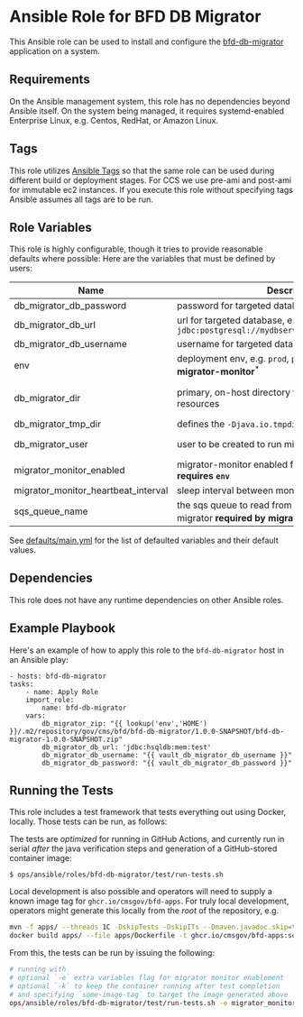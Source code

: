 Ansible Role for BFD DB Migrator
=============================

This Ansible role can be used to install and configure the [bfd-db-migrator](../../../../apps/bfd-db-migrator) application on a system.

Requirements
------------

On the Ansible management system, this role has no dependencies beyond Ansible itself. On the system being managed, it requires systemd-enabled Enterprise Linux, e.g. Centos, RedHat, or Amazon Linux.

Tags
----

This role utilizes [Ansible Tags](https://docs.ansible.com/ansible/latest/user_guide/playbooks_tags.html) so that the same role can be used during different build or deployment stages. For CCS we use pre-ami and post-ami for immutable ec2 instances. If you execute this role without specifying tags Ansible assumes all tags are to be run. 

Role Variables
--------------

This role is highly configurable, though it tries to provide reasonable defaults where possible: Here are the variables that must be defined by users:

| Name                                | Description                                                                                           | Default                | Required        |
|-------------------------------------|-------------------------------------------------------------------------------------------------------|------------------------|-----------------|
| db_migrator_db_password             | password for targeted database                                                                        | n/a                    | yes             |
| db_migrator_db_url                  | url for targeted database, e.g. `jdbc:postgresql://mydbserver.example.com:5432/mydb`                  | n/a                    | yes             |
| db_migrator_db_username             | username for targeted database                                                                        | n/a                    | yes             |
| env                                 | deployment env, e.g. `prod`, `prod-sbx`, `test` **required by migrator-monitor**<sup>\*</sup>         | test                   | no<sup>\*</sup> |
| db_migrator_dir                     | primary, on-host directory for migrator-related resources                                             | /opt/bfd-db-migrator   | no              |
| db_migrator_tmp_dir                 | defines the `-Djava.io.tmpdir` for the migrator's jvm                                                 | /tmp                   | no              |
| db_migrator_user                    | user to be created to run migrator service                                                            | bb-migrator            | no              |
| migrator_monitor_enabled            | migrator-monitor enabled for sqs message passing, **requires `env`**                                  | false                  | no              |
| migrator_monitor_heartbeat_interval | sleep interval between monitor heartbeats                                                             | 300                    | no              |
| sqs_queue_name                      | the sqs queue to read from when monitoring the migrator **required by migrator-monitor**<sup>\*</sup> | bfd-test-migrator.fifo | no<sup>\*</sup> |

See [defaults/main.yml](./defaults/main.yml) for the list of defaulted variables and their default values.

Dependencies
------------

This role does not have any runtime dependencies on other Ansible roles.

Example Playbook
----------------

Here's an example of how to apply this role to the `bfd-db-migrator` host in an Ansible play:

    - hosts: bfd-db-migrator
    tasks:
        - name: Apply Role
        import_role:
            name: bfd-db-migrator
        vars:
            db_migrator_zip: "{{ lookup('env','HOME') }}/.m2/repository/gov/cms/bfd/bfd-db-migrator/1.0.0-SNAPSHOT/bfd-db-migrator-1.0.0-SNAPSHOT.zip"
            db_migrator_db_url: 'jdbc:hsqldb:mem:test'
            db_migrator_db_username: "{{ vault_db_migrator_db_username }}"
            db_migrator_db_password: "{{ vault_db_migrator_db_password }}"


Running the Tests
-----------------

This role includes a test framework that tests everything out using Docker, locally.
Those tests can be run, as follows:

The tests are _optimized_ for running in GitHub Actions, and currently run in serial _after_ the java verification steps and generation of a GitHub-stored container image:

    $ ops/ansible/roles/bfd-db-migrator/test/run-tests.sh

Local development is also possible and operators will need to supply a known image tag for `ghcr.io/cmsgov/bfd-apps`. For truly local development, operators might generate this locally from the _root_ of the repository, e.g.

``` sh
mvn -f apps/ --threads 1C -DskipTests -DskipITs --Dmaven.javadoc.skip=true clean verify
docker build apps/ --file apps/Dockerfile -t ghcr.io/cmsgov/bfd-apps:some-image-tag
```

From this, the tests can be run by issuing the following:

``` sh
# running with
# optional `-e` extra variables flag for migrator monitor enablement
# optional `-k` to keep the container running after test completion
# and specifying `some-image-tag` to target the image generated above
ops/ansible/roles/bfd-db-migrator/test/run-tests.sh -e migrator_monitor_enabled=True -k some-image-tag
```
